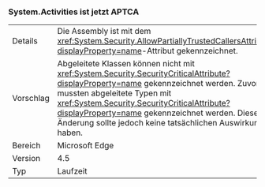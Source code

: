 ### <a name="systemactivities-is-now-aptca"></a>System.Activities ist jetzt APTCA

|   |   |
|---|---|
|Details|Die Assembly ist mit dem <xref:System.Security.AllowPartiallyTrustedCallersAttribute?displayProperty=name>-Attribut gekennzeichnet.|
|Vorschlag|Abgeleitete Klassen können nicht mit <xref:System.Security.SecurityCriticalAttribute?displayProperty=name> gekennzeichnet werden. Zuvor mussten abgeleitete Typen mit <xref:System.Security.SecurityCriticalAttribute?displayProperty=name> gekennzeichnet werden. Diese Änderung sollte jedoch keine tatsächlichen Auswirkungen haben.|
|Bereich|Microsoft Edge|
|Version|4.5|
|Typ|Laufzeit|

